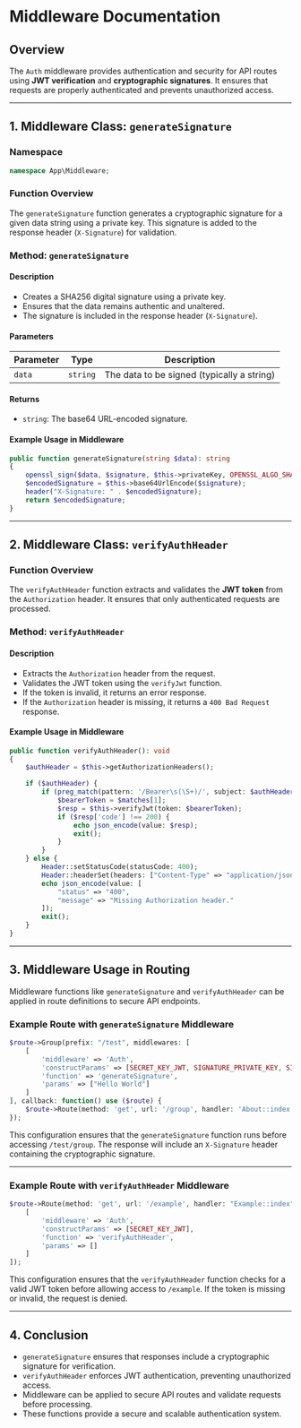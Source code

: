 # **Middleware Documentation**  

## **Overview**  

The `Auth` middleware provides authentication and security for API routes using **JWT verification** and **cryptographic signatures**. It ensures that requests are properly authenticated and prevents unauthorized access.  

---

## **1. Middleware Class: `generateSignature`**  

### **Namespace**  
```php
namespace App\Middleware;
```  

### **Function Overview**  
The `generateSignature` function generates a cryptographic signature for a given data string using a private key. This signature is added to the response header (`X-Signature`) for validation.  

### **Method: `generateSignature`**  

#### **Description**  
- Creates a SHA256 digital signature using a private key.  
- Ensures that the data remains authentic and unaltered.  
- The signature is included in the response header (`X-Signature`).  

#### **Parameters**  

| Parameter  | Type   | Description |
|------------|--------|-------------|
| `data`    | `string` | The data to be signed (typically a string) |

#### **Returns**  
- `string`: The base64 URL-encoded signature.  

#### **Example Usage in Middleware**  
```php
public function generateSignature(string $data): string
{
    openssl_sign($data, $signature, $this->privateKey, OPENSSL_ALGO_SHA256);
    $encodedSignature = $this->base64UrlEncode($signature);
    header("X-Signature: " . $encodedSignature);
    return $encodedSignature;
}
```

---

## **2. Middleware Class: `verifyAuthHeader`**  

### **Function Overview**  
The `verifyAuthHeader` function extracts and validates the **JWT token** from the `Authorization` header. It ensures that only authenticated requests are processed.  

### **Method: `verifyAuthHeader`**  

#### **Description**  
- Extracts the `Authorization` header from the request.  
- Validates the JWT token using the `verifyJwt` function.  
- If the token is invalid, it returns an error response.  
- If the `Authorization` header is missing, it returns a `400 Bad Request` response.  

#### **Example Usage in Middleware**  
```php
public function verifyAuthHeader(): void
{
    $authHeader = $this->getAuthorizationHeaders();

    if ($authHeader) {
        if (preg_match(pattern: '/Bearer\s(\S+)/', subject: $authHeader, matches: $matches)) {
            $bearerToken = $matches[1];
            $resp = $this->verifyJwt(token: $bearerToken);
            if ($resp['code'] !== 200) {
                echo json_encode(value: $resp);
                exit();
            }
        }
    } else {
        Header::setStatusCode(statusCode: 400);
        Header::headerSet(headers: ["Content-Type" => "application/json"]);
        echo json_encode(value: [
            "status" => "400",
            "message" => "Missing Authorization header."
        ]);
        exit();
    }
}
```

---

## **3. Middleware Usage in Routing**  

Middleware functions like `generateSignature` and `verifyAuthHeader` can be applied in route definitions to secure API endpoints.  

### **Example Route with `generateSignature` Middleware**  
```php
$route->Group(prefix: "/test", middlewares: [
    [
        'middleware' => 'Auth',
        'constructParams' => [SECRET_KEY_JWT, SIGNATURE_PRIVATE_KEY, SIGNATURE_PUBLIC_KEY],
        'function' => 'generateSignature',
        'params' => ["Hello World"]
    ]
], callback: function() use ($route) {
    $route->Route(method: 'get', url: '/group', handler: 'About::index');
});
```
This configuration ensures that the `generateSignature` function runs before accessing `/test/group`. The response will include an `X-Signature` header containing the cryptographic signature.  

---

### **Example Route with `verifyAuthHeader` Middleware**  
```php
$route->Route(method: 'get', url: '/example', handler: "Example::index", middlewares: [
    [
        'middleware' => 'Auth',
        'constructParams' => [SECRET_KEY_JWT],
        'function' => 'verifyAuthHeader',
        'params' => []
    ]
]);
```
This configuration ensures that the `verifyAuthHeader` function checks for a valid JWT token before allowing access to `/example`. If the token is missing or invalid, the request is denied.  

---

## **4. Conclusion**  

- `generateSignature` ensures that responses include a cryptographic signature for verification.  
- `verifyAuthHeader` enforces JWT authentication, preventing unauthorized access.  
- Middleware can be applied to secure API routes and validate requests before processing.  
- These functions provide a secure and scalable authentication system.
